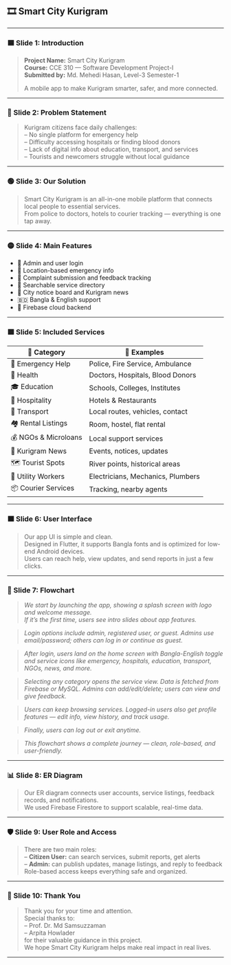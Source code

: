 
## 🎞️ Smart City Kurigram 

---

### 🟦 Slide 1: Introduction

> **Project Name:** Smart City Kurigram  
> **Course:** CCE 310 — Software Development Project-I  
> **Submitted by:** Md. Mehedi Hasan, Level-3 Semester-1  
>  
> A mobile app to make Kurigram smarter, safer, and more connected.  

---

### 🔴 Slide 2: Problem Statement

> Kurigram citizens face daily challenges:  
> – No single platform for emergency help  
> – Difficulty accessing hospitals or finding blood donors  
> – Lack of digital info about education, transport, and services  
> – Tourists and newcomers struggle without local guidance  

---

### 🟢 Slide 3: Our Solution

> Smart City Kurigram is an all-in-one mobile platform that connects local people to essential services.  
> From police to doctors, hotels to courier tracking — everything is one tap away.  

---

### 🟡 Slide 4: Main Features

- 🔐 Admin and user login  
- 📍 Location-based emergency info  
- 📝 Complaint submission and feedback tracking  
- 🔎 Searchable service directory  
- 📰 City notice board and Kurigram news  
- 🇧🇩 Bangla & English support  
- 🔗 Firebase cloud backend  

---

### 🟪 Slide 5: Included Services

| 🔧 Category            | 📌 Examples |
|------------------------|------------|
| 🚨 Emergency Help       | Police, Fire Service, Ambulance  
| 🏥 Health               | Doctors, Hospitals, Blood Donors  
| 🎓 Education            | Schools, Colleges, Institutes  
| 🏨 Hospitality          | Hotels & Restaurants  
| 🚗 Transport            | Local routes, vehicles, contact  
| 🏘️ Rental Listings      | Room, hostel, flat rental  
| 💰 NGOs & Microloans    | Local support services  
| 📰 Kurigram News         | Events, notices, updates  
| 🗺️ Tourist Spots        | River points, historical areas  
| 🔧 Utility Workers      | Electricians, Mechanics, Plumbers  
| 📦 Courier Services     | Tracking, nearby agents  

---

### 🟧 Slide 6: User Interface

> Our app UI is simple and clean.  
> Designed in Flutter, it supports Bangla fonts and is optimized for low-end Android devices.  
> Users can reach help, view updates, and send reports in just a few clicks.

---

### 📐 Slide 7: Flowchart

> _We start by launching the app, showing a splash screen with logo and welcome message._  
> _If it’s the first time, users see intro slides about app features._

> _Login options include admin, registered user, or guest. Admins use email/password; others can log in or continue as guest._

> _After login, users land on the home screen with Bangla-English toggle and service icons like emergency, hospitals, education, transport, NGOs, news, and more._

> _Selecting any category opens the service view. Data is fetched from Firebase or MySQL. Admins can add/edit/delete; users can view and give feedback._

> _Users can keep browsing services. Logged-in users also get profile features — edit info, view history, and track usage._

> _Finally, users can log out or exit anytime._

> _This flowchart shows a complete journey — clean, role-based, and user-friendly._

---

### 📊 Slide 8: ER Diagram

> Our ER diagram connects user accounts, service listings, feedback records, and notifications.  
> We used Firebase Firestore to support scalable, real-time data.

---

### 🛡️ Slide 9: User Role and Access

> There are two main roles:  
> – **Citizen User:** can search services, submit reports, get alerts  
> – **Admin:** can publish updates, manage listings, and reply to feedback  
> Role-based access keeps everything safe and organized.

---

### 🙏 Slide 10: Thank You

> Thank you for your time and attention.  
> Special thanks to:  
> – Prof. Dr. Md Samsuzzaman  
> – Arpita Howlader  
> for their valuable guidance in this project.  
> We hope Smart City Kurigram helps make real impact in real lives.

---
